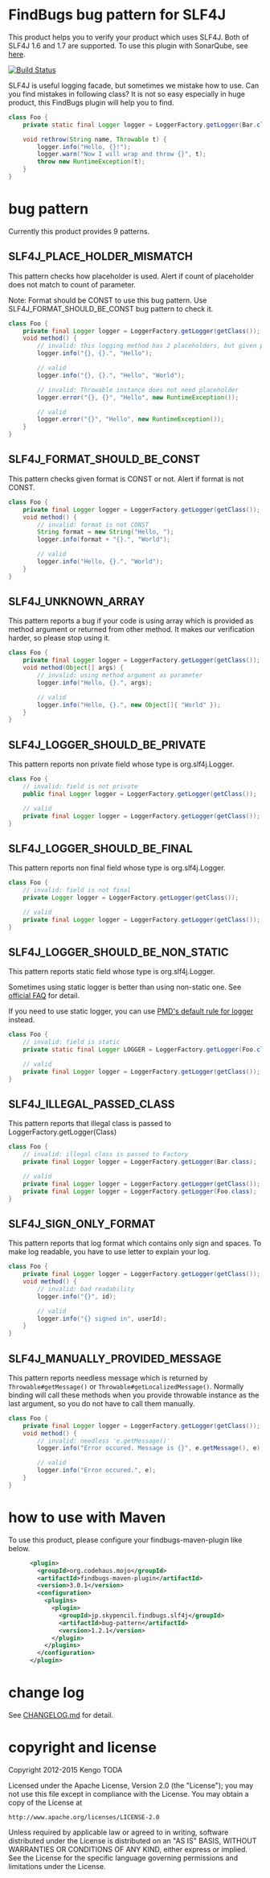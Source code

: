 # FindBugs bug pattern for SLF4J
This product helps you to verify your product which uses SLF4J. Both of SLF4J 1.6 and 1.7 are supported. To use this plugin with SonarQube, see [here](sonar-plugin/README.md).

[![Build Status](https://secure.travis-ci.org/KengoTODA/findbugs-slf4j.png)](http://travis-ci.org/KengoTODA/findbugs-slf4j)

SLF4J is useful logging facade, but sometimes we mistake how to use.
Can you find mistakes in following class? It is not so easy especially in huge product, this FindBugs plugin will help you to find.

```java
class Foo {
    private static final Logger logger = LoggerFactory.getLogger(Bar.class);

    void rethrow(String name, Throwable t) {
        logger.info("Hello, {}!");
        logger.warn("Now I will wrap and throw {}", t);
        throw new RuntimeException(t);
    }
}
```


# bug pattern

Currently this product provides 9 patterns.

## SLF4J_PLACE_HOLDER_MISMATCH

This pattern checks how placeholder is used.
Alert if count of placeholder does not match to count of parameter.

  Note:
  Format should be CONST to use this bug pattern. Use SLF4J_FORMAT_SHOULD_BE_CONST bug pattern to check it.

```java
class Foo {
    private final Logger logger = LoggerFactory.getLogger(getClass());
    void method() {
        // invalid: this logging method has 2 placeholders, but given parameter is only 1.
        logger.info("{}, {}.", "Hello");

        // valid
        logger.info("{}, {}.", "Hello", "World");

        // invalid: Throwable instance does not need placeholder
        logger.error("{}, {}", "Hello", new RuntimeException());

        // valid
        logger.error("{}", "Hello", new RuntimeException());
    }
}
```

## SLF4J_FORMAT_SHOULD_BE_CONST

This pattern checks given format is CONST or not.
Alert if format is not CONST.

```java
class Foo {
    private final Logger logger = LoggerFactory.getLogger(getClass());
    void method() {
        // invalid: format is not CONST
        String format = new String("Hello, ");
        logger.info(format + "{}.", "World");

        // valid
        logger.info("Hello, {}.", "World");
    }
}
```

## SLF4J_UNKNOWN_ARRAY

This pattern reports a bug if your code is using array which is provided as method argument or returned from other method.
It makes our verification harder, so please stop using it.

```java
class Foo {
    private final Logger logger = LoggerFactory.getLogger(getClass());
    void method(Object[] args) {
        // invalid: using method argument as parameter
        logger.info("Hello, {}.", args);

        // valid
        logger.info("Hello, {}.", new Object[]{ "World" });
    }
}
```

## SLF4J_LOGGER_SHOULD_BE_PRIVATE

This pattern reports non private field whose type is org.slf4j.Logger.

```java
class Foo {
    // invalid: field is not private
    public final Logger logger = LoggerFactory.getLogger(getClass());

    // valid
    private final Logger logger = LoggerFactory.getLogger(getClass());
}
```

## SLF4J_LOGGER_SHOULD_BE_FINAL

This pattern reports non final field whose type is org.slf4j.Logger.

```java
class Foo {
    // invalid: field is not final
    private Logger logger = LoggerFactory.getLogger(getClass());

    // valid
    private final Logger logger = LoggerFactory.getLogger(getClass());
}
```

## SLF4J_LOGGER_SHOULD_BE_NON_STATIC

This pattern reports static field whose type is org.slf4j.Logger.

Sometimes using static logger is better than using non-static one. See [official FAQ](http://www.slf4j.org/faq.html#declared_static) for detail.

If you need to use static logger, you can use [PMD's default rule for logger](http://pmd.sourceforge.net/pmd-5.0.0/rules/java/logging-java.html#LoggerIsNotStaticFinal) instead.

```java
class Foo {
    // invalid: field is static
    private static final Logger LOGGER = LoggerFactory.getLogger(Foo.class);

    // valid
    private final Logger logger = LoggerFactory.getLogger(getClass());
}
```

## SLF4J_ILLEGAL_PASSED_CLASS

This pattern reports that illegal class is passed to LoggerFactory.getLogger(Class)

```java
class Foo {
    // invalid: illegal class is passed to Factory
    private final Logger logger = LoggerFactory.getLogger(Bar.class);

    // valid
    private final Logger logger = LoggerFactory.getLogger(getClass());
    private final Logger logger = LoggerFactory.getLogger(Foo.class);
}
```

## SLF4J_SIGN_ONLY_FORMAT

This pattern reports that log format which contains only sign and spaces.
To make log readable, you have to use letter to explain your log.

```java
class Foo {
    private final Logger logger = LoggerFactory.getLogger(getClass());
    void method() {
        // invalid: bad readability
        logger.info("{}", id);

        // valid
        logger.info("{} signed in", userId);
    }
}
```

## SLF4J_MANUALLY_PROVIDED_MESSAGE

This pattern reports needless message which is returned by `Throwable#getMessage()`
or `Throwable#getLocalizedMessage()`. Normally binding will call these methods
when you provide throwable instance as the last argument, so you do not have to
call them manually.

```java
class Foo {
    private final Logger logger = LoggerFactory.getLogger(getClass());
    void method() {
        // invalid: needless 'e.getMessage()'
        logger.info("Error occured. Message is {}", e.getMessage(), e);

        // valid
        logger.info("Error occured.", e);
    }
}
```

# how to use with Maven

To use this product, please configure your findbugs-maven-plugin like below.

```xml
      <plugin>
        <groupId>org.codehaus.mojo</groupId>
        <artifactId>findbugs-maven-plugin</artifactId>
        <version>3.0.1</version>
        <configuration>
          <plugins>
            <plugin>
              <groupId>jp.skypencil.findbugs.slf4j</groupId>
              <artifactId>bug-pattern</artifactId>
              <version>1.2.1</version>
            </plugin>
          </plugins>
        </configuration>
      </plugin>
```


# change log

See [CHANGELOG.md](CHANGELOG.md) for detail.

# copyright and license

Copyright 2012-2015 Kengo TODA

Licensed under the Apache License, Version 2.0 (the "License");
you may not use this file except in compliance with the License.
You may obtain a copy of the License at

    http://www.apache.org/licenses/LICENSE-2.0

Unless required by applicable law or agreed to in writing, software
distributed under the License is distributed on an "AS IS" BASIS,
WITHOUT WARRANTIES OR CONDITIONS OF ANY KIND, either express or implied.
See the License for the specific language governing permissions and
limitations under the License.
